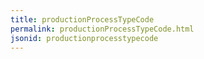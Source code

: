 ```yaml
---
title: productionProcessTypeCode
permalink: productionProcessTypeCode.html
jsonid: productionprocesstypecode
---
```

